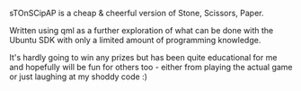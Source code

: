 sTOnSCipAP is a cheap & cheerful version of Stone, Scissors, Paper.

Written using qml as a further exploration of what can be done with the Ubuntu SDK with only a limited amount of programming knowledge.

It's hardly going to win any prizes but has been quite educational for me and hopefully will be fun for others too - either from playing the actual game or just laughing at my shoddy code :)

